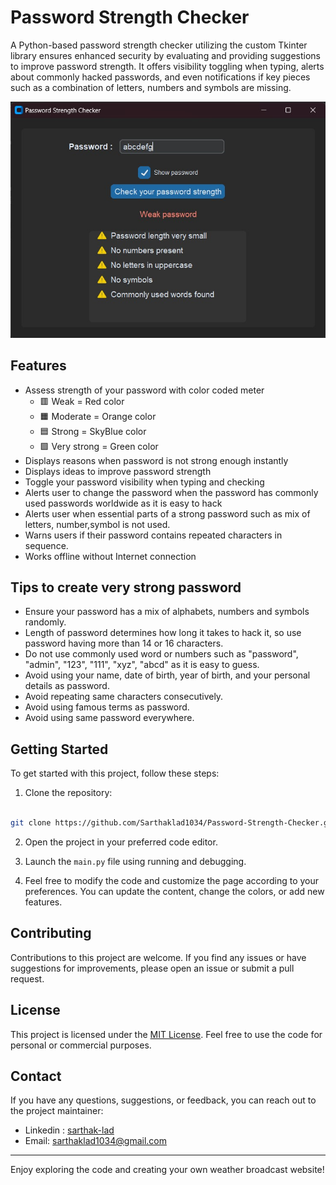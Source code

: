# Password Strength Checker

A Python-based password strength checker utilizing the custom Tkinter library ensures enhanced security by evaluating and providing suggestions to improve password strength.
It offers visibility toggling when typing, alerts about commonly hacked passwords, and even notifications if key pieces such as a combination of letters, numbers and symbols are missing.

![Website preview 1](images/preview1.jpg)

## Features 
- Assess strength of your password with color coded meter
    - 🟥 Weak = Red color 
    - 🟧 Moderate = Orange color
    - 🟦 Strong = SkyBlue color
    - 🟩 Very strong = Green color
- Displays reasons when password is not strong enough instantly
- Displays ideas to improve password strength
- Toggle your password visibility when typing and checking
- Alerts user to change the password when the password has commonly used passwords worldwide as it is easy to hack
- Alerts user when essential parts of a strong password such as mix of letters, number,symbol is not used.
- Warns users if their password contains repeated characters in sequence.
- Works offline without Internet connection

## Tips to create very strong password 
- Ensure your password has a mix of alphabets, numbers and symbols randomly.
- Length of password determines how long it takes to hack it, so use password having more than 14 or 16 characters.
- Do not use commonly used word or numbers such as "password", "admin", "123", "111", "xyz", "abcd" as it is easy to guess.
- Avoid using your name, date of birth, year of birth, and your personal details as password.
- Avoid repeating same characters consecutively.
- Avoid using famous terms as password.
- Avoid using same password everywhere.

## Getting Started

To get started with this project, follow these steps:

1. Clone the repository:

```bash

git clone https://github.com/Sarthaklad1034/Password-Strength-Checker.git
```

2. Open the project in your preferred code editor.

3. Launch the `main.py` file using running and debugging.

4. Feel free to modify the code and customize the page according to your preferences. You can update the content, change the colors, or add new features.

## Contributing

Contributions to this project are welcome. If you find any issues or have suggestions for improvements, please open an issue or submit a pull request.

## License

This project is licensed under the [MIT License](LICENSE). Feel free to use the code for personal or commercial purposes.

## Contact

If you have any questions, suggestions, or feedback, you can reach out to the project maintainer:

- Linkedin : [sarthak-lad](https://linkedin.com/in/sarthak-lad)
- Email: [sarthaklad1034@gmail.com](mailto:sarthaklad1034@gmail.com)

---

Enjoy exploring the code and creating your own weather broadcast website!
